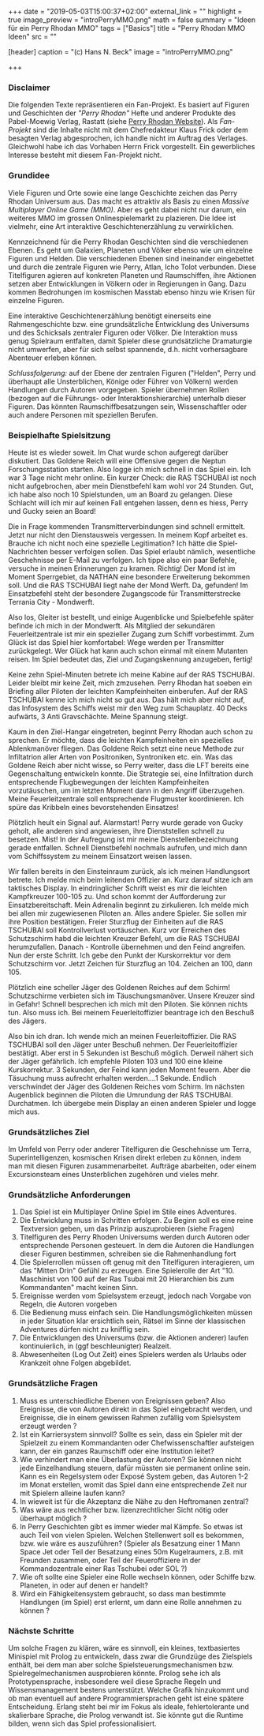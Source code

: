 +++
date = "2019-05-03T15:00:37+02:00"
external_link = ""
highlight = true
image_preview = "introPerryMMO.png"
math = false
summary = "Ideen für ein Perry Rhodan MMO"
tags = ["Basics"]
title = "Perry Rhodan MMO Ideen"
src = ""

[header]
  caption = "(c) Hans N. Beck"
  image = "introPerryMMO.png"

+++

### Disclaimer

Die folgenden Texte repräsentieren ein Fan-Projekt. Es basiert auf Figuren und Geschichten der *"Perry Rhodan"* Hefte und anderer Produkte des Pabel-Moewig Verlag, Rastatt (siehe [Perry Rhodan Website](https://perry-rhodan.net/)). Als *Fan-Projekt* sind die Inhalte nicht mit dem Chefredakteur Klaus Frick oder dem besagten Verlag abgesprochen, ich handle nicht im Auftrag des Verlages. Gleichwohl habe ich das Vorhaben Herrn Frick vorgestellt. Ein gewerbliches Interesse besteht mit diesem Fan-Projekt nicht. 

### Grundidee

Viele Figuren und Orte sowie eine lange Geschichte zeichen das Perry Rhodan Universum aus. Das macht es attraktiv als Basis zu einen *Massive Multiplayer Online Game (MMO)*. Aber es geht dabei nicht nur darum, ein weiteres MMO im grossen Onlinespielemarkt zu plazieren. Die Idee ist vielmehr, eine Art interaktive Geschichtenerzählung zu verwirklichen.

Kennzeichnend für die Perry Rhodan Geschichten sind die verschiedenen Ebenen. Es geht um Galaxien, Planeten und Völker ebenso wie um einzelne Figuren und Helden. Die verschiedenen Ebenen sind ineinander eingebettet und durch die zentrale Figuren wie Perry, Atlan, Icho Tolot verbunden. Diese Titelfiguren agieren auf konkreten Planeten und Raumschiffen, ihre Aktionen setzen aber Entwicklungen in Völkern oder in Regierungen in Gang. Dazu kommen Bedrohungen im kosmischen Masstab ebenso hinzu wie Krisen für einzelne Figuren.

Eine interaktive Geschichtenerzählung benötigt einerseits eine Rahmengeschichte bzw. eine grundsätzliche Entwicklung des Universums und des Schicksals zentraler Figuren oder Völker. Die Interaktion muss genug Spielraum entfalten, damit Spieler diese grundsätzliche Dramaturgie nicht umwerfen, aber für sich selbst spannende, d.h. nicht vorhersagbare Abenteuer erleben können. 

*Schlussfolgerung:* auf der Ebene der zentralen Figuren ("Helden", Perry und überhaupt alle Unsterblichen, Könige oder Führer von Völkern) werden Handlungen durch Autoren vorgegeben. Spieler übernehmen Rollen (bezogen auf die Führungs- oder Interaktionshierarchie) unterhalb dieser Figuren. Das könnten Raumschiffbesatzungen sein, Wissenschaftler oder auch andere Personen mit speziellen Berufen. 


### Beispielhafte Spielsitzung

Heute ist es wieder soweit. Im Chat wurde schon aufgeregt darüber diskutiert. Das Goldene Reich will eine Offensive gegen die Neptun Forschungsstation starten. Also logge ich mich schnell in das Spiel ein. Ich war 3 Tage nicht mehr online. Ein kurzer Check: die RAS TSCHUBAI ist noch nicht aufgebrochen, aber mein Dienstbefehl kam wohl vor 24 Stunden. Gut, ich habe also noch 10 Spielstunden, um an Board zu gelangen. Diese Schlacht will ich mir auf keinen Fall entgehen lassen, denn es hiess, Perry und Gucky seien an Board! 

Die in Frage kommenden Transmitterverbindungen sind schnell ermittelt. Jetzt nur nicht den Dienstausweis vergessen. In meinem Kopf arbeitet es. Brauche ich nicht noch eine spezielle Legitimation? Ich hätte die Spiel-Nachrichten besser verfolgen sollen. Das Spiel erlaubt nämlich, wesentliche Geschehnisse per E-Mail zu verfolgen. Ich tippe also ein paar Befehle, versuche in meinen Erinnerungen zu kramen. Richtig! Der Mond ist im Moment Sperrgebiet,  da NATHAN eine besondere Erweiterung bekommen soll. Und die RAS TSCHUBAI liegt nahe der Mond Werft. Da, gefunden! Im Einsatzbefehl steht der besondere Zugangscode für Transmitterstrecke Terrania City - Mondwerft. 

Also los, Gleiter ist bestellt, und einige Augenblicke und Spielbefehle später befinde ich mich in der Mondwerft. Als Mitglied der sekundären Feuerleitzentrale ist mir ein spezieller Zugang zum Schiff vorbestimmt. Zum Glück ist das Spiel hier komfortabel: Wege werden per Transmitter zurückgelegt. Wer Glück hat kann auch schon einmal mit einem Mutanten reisen. Im Spiel bedeutet das, Ziel und Zugangskennung anzugeben, fertig! 

Keine zehn Spiel-Minuten betrete ich meine Kabine auf der RAS TSCHUBAI. Leider bleibt mir keine Zeit, mich zmzusehen. Perry Rhodan hat soeben ein Briefing aller Piloten der leichten Kampfeinheiten einberufen. Auf der RAS TSCHUBAI kenne ich mich nicht so gut aus. Das hält mich aber nicht auf, das Infosystem des Schiffs weist mir den Weg zum Schauplatz. 40 Decks aufwärts, 3 Anti Gravschächte. Meine Spannung steigt.

Kaum in den Ziel-Hangar eingetreten, beginnt Perry Rhodan auch schon zu sprechen. Er möchte, dass die leichten Kampfeinheiten ein spezielles Ablenkmanöver fliegen. Das Goldene Reich setzt eine neue Methode zur Infiltatrion aller Arten von Positroniken, Syntroniken etc. ein. Was das Goldene Reich aber nicht wisse, so Perry weiter, dass die LFT bereits eine Gegenschaltung entwickeln konnte. Die Strategie sei, eine Infiltration durch entsprechende Flugbewegungen der leichten Kampfeinheiten vorzutäuschen, um im letzten Moment dann in den Angriff überzugehen. Meine Feuerleitzentrale soll entsprechende Flugmuster koordinieren. Ich spüre das Kribbeln eines bevorstehenden Einsatzes!

Plötzlich heult ein Signal auf. Alarmstart! Perry wurde gerade von Gucky geholt, alle anderen sind angewiesen, ihre Dienststellen schnell zu besetzen. Mist! In der Aufregung ist mir meine Dienstellenbezeichnung gerade entfallen. Schnell Dienstbefehl nochmals aufrufen, und mich dann vom Schiffssystem zu meinem Einsatzort weisen lassen. 

Wir fallen bereits in den Einsteinraum zurück, als ich meinen Handlungsort betrete. Ich melde mich beim leitenden Offizier an. Kurz darauf sitze ich am taktisches Display. In eindringlicher Schrift weist es mir die leichten Kampfkreuzer 100-105 zu. Und schon kommt der Aufforderung zur Einsatzbereitschaft. Mein Adrenalin beginnt zu zirkulieren. Ich melde mich bei allen mir zugewiesenen Piloten an. Alles andere Spieler. Sie sollen mir ihre Position bestätigen. Freier Sturzflug der Einheiten auf die RAS TSCHUBAI soll Kontrollverlust vortäuschen. Kurz vor Erreichen des Schutzschirm habd die leichten Kreuzer Befehl, um die RAS TSCHUBAI herumzufallen. Danach - Kontrolle übernehmen und den Feind angreifen. Nun der erste Schritt. Ich gebe den Punkt der Kurskorrektur vor dem Schutzschirm vor. Jetzt Zeichen für Sturzflug an 104. Zeichen an 100, dann 105. 

Plötzlich eine scheller Jäger des Goldenen Reiches auf dem Schirm! Schutzschirme verbieten sich im Täuschungsmanöver. Unsere Kreuzer sind in Gefahr! Schnell besprechen ich mich mit den Piloten. Sie können nichts tun. Also muss ich. Bei meinem Feuerleitoffizier beantrage ich den Beschuß des Jägers.

 Also bin ich dran. Ich wende mich an meinen Feuerleitoffizier. Die RAS TSCHUBAI soll den Jäger unter Beschuß nehmen. Der Feuerleitoffizier bestätigt. Aber erst in 5 Sekunden ist Beschuß möglich. Derweil nähert sich der Jäger gefährlich. Ich empfehle Piloten 103 und 100 eine kleine Kurskorrektur. 3 Sekunden, der Feind kann jeden Moment feuern. Aber die Täsuchung muss aufrecht erhalten werden....1 Sekunde. Endlich verschwindet der Jäger des Goldenen Reiches vom Schirm. Im nächsten Augenblick beginnen die Piloten die Umrundung der RAS TSCHUBAI. Durchatmen. Ich übergebe mein Display an einen anderen Spieler und logge mich aus. 


### Grundsätzliches Ziel

Im Umfeld von Perry oder anderer Titelfiguren die Geschehnisse um Terra, Superintelligenzen, kosmischen Krisen direkt erleben zu können, indem man mit diesen Figuren zusammenarbeitet. Aufträge abarbeiten, oder einem Excursionsteam eines Unsterblichen zugehören und vieles mehr.


### Grundsätzliche Anforderungen

1.  Das Spiel ist ein Multiplayer Online Spiel im Stile eines Adventures. 
2.  Die Entwicklung muss in Schritten erfolgen. Zu Beginn soll es eine reine Textversion geben, um das Prinzip auszuprobieren (siehe Fragen)
3. Titelfiguren des Perry Rhoden Universums werden durch Autoren oder entsprechende Personen gesteuert. In dem die Autoren die Handlungen dieser Figuren bestimmen, schreiben sie die Rahmenhandlung fort
4.  Die Spielerrollen müssen oft genug mit den Titelfiguren interagieren, um das "Mitten Drin" Gefühl zu erzeugen. Eine Spielerolle der Art "10. Maschinist von 100 auf der Ras Tsubai mit 20 Hierarchien bis zum Kommandanten" macht keinen Sinn. 
5.  Ereignisse werden vom Spielsystem erzeugt, jedoch nach Vorgabe von Regeln, die Autoren vorgeben
6.  Die Bedienung muss einfach sein. Die Handlungsmöglichkeiten müssen in jeder Situation klar ersichtlich sein, Rätsel im Sinne der klassischen Adventures dürfen nicht zu knifflig sein.
7. Die Entwicklungen des Universums (bzw. die Aktionen anderer) laufen kontinuierlich, in (ggf beschleunigter) Realzeit. 
8. Abwesenheiten (Log Out Zeit) eines Spielers werden als Urlaubs oder Krankzeit ohne Folgen abgebildet.


### Grundsätzliche Fragen

1.  Muss es unterschiedliche Ebenen von Ereignissen geben? Also Ereignisse, die von Autoren direkt in das Spiel eingebracht werden, und Ereignisse, die in einem gewissen Rahmen zufällig vom Spielsystem erzeugt werden ?
2.  Ist ein Karriersystem sinnvoll? Sollte es sein, dass ein Spieler mit der Spielzeit zu einem Kommandanten oder Chefwissenschaftler aufsteigen kann, der ein ganzes Raumschiff oder eine Institution leitet? 
3.  Wie verhindert man eine Überlastung der Autoren? Sie können nicht jede Einzelhandlung steuern, dafür müssten sie permanent online sein. Kann es ein Regelsystem oder Exposé System geben, das Autoren 1-2 im Monat erstellen, womit das Spiel dann eine entsprechende Zeit nur mit Spielern alleine laufen kann?
4.  In wieweit ist für die Akzeptanz die Nähe zu den Heftromanen zentral? 
5.  Was wäre aus rechtlicher bzw. lizenzrechtlicher Sicht nötig oder überhaupt möglich ?
6.  In Perry Geschichten gibt es immer wieder mal Kämpfe. So etwas ist auch Teil von vielen Spielen. Welchen Stellenwert soll es bekommen, bzw. wie wäre es auszuführen? (Spieler als Besatzung einer 1 Mann Space Jet oder Teil der Besatzung eines 50m Kugelraumers, z.B. mit Freunden zusammen, oder Teil der Feueroffiziere in der Kommandozentrale einer Ras Tschubei oder SOL ?)
7. Wie oft sollte eine Spieler eine Rolle wechseln können, oder Schiffe bzw. Planeten, in oder auf denen er handelt?
8. Wird ein Fähigkeitensystem gebraucht, so dass man bestimmte Handlungen (im Spiel) erst erlernt, um dann eine Rolle annehmen zu können ?


### Nächste Schritte

Um solche Fragen zu klären, wäre es sinnvoll, ein kleines, textbasiertes Minispiel mit Prolog zu entwickeln, dass zwar die Grundzüge des Zielspiels enthält, bei dem man aber solche Spielsteuerungsmechanismen bzw. Spielregelmechanismen ausprobieren könnte. Prolog sehe ich als Prototypensprache, insbesondere weil diese Sprache Regeln und Wissensmanagement bestens unterstützt. Welche Grafik hinzukommt und ob man eventuell auf andere Programmiersprachen geht ist eine spätere Entscheidung. Erlang steht bei mir im Fokus als ideale, fehlertolerante und skalierbare Sprache, die Prolog verwandt ist. Sie könnte gut die Runtime bilden, wenn sich das Spiel professionalisiert.
